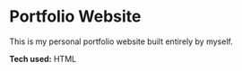 # Portfolio Website
This is my personal portfolio website built entirely by myself.

**Tech used:** HTML